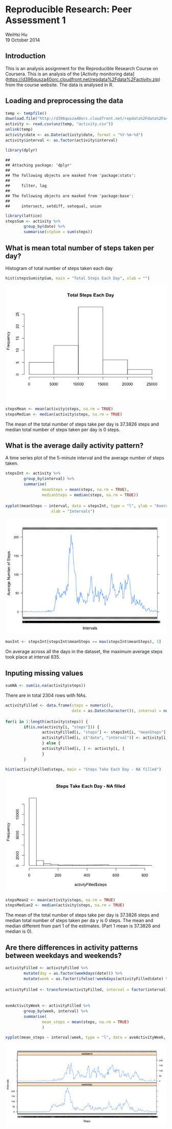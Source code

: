 # Reproducible Research: Peer Assessment 1
WeiHsi Hu  
19 October 2014  
## Introduction

This is an analysis assignment for the Reproducible Research Course on Coursera. This is an analysis of the [Activity monitoring data] (https://d396qusza40orc.cloudfront.net/repdata%2Fdata%2Factivity.zip) from the course website. The data is analysed in R.

## Loading and preprocessing the data


```r
temp <- tempfile()
download.file("http://d396qusza40orc.cloudfront.net/repdata%2Fdata%2Factivity.zip", temp)
activity <- read.csv(unz(temp, "activity.csv"))
unlink(temp)
activity$date <- as.Date(activity$date, format = "%Y-%m-%d")
activity$interval <- as.factor(activity$interval)
```


```r
library(dplyr)
```

```
## 
## Attaching package: 'dplyr'
## 
## The following objects are masked from 'package:stats':
## 
##     filter, lag
## 
## The following objects are masked from 'package:base':
## 
##     intersect, setdiff, setequal, union
```

```r
library(lattice)
stepsSum <- activity %>%
        group_by(date) %>%
        summarise(stpSum = sum(steps))
```

## What is mean total number of steps taken per day?

Histogram of total number of steps taken each day


```r
hist(stepsSum$stpSum, main = "Total Steps Each Day", xlab = "")
```

![plot of chunk histogram](./PA1_template_files/figure-html/histogram.png) 



```r
stepsMean <- mean(activity$steps, na.rm = TRUE)
stepsMedian <- median(activity$steps, na.rm = TRUE)
```

The mean of the total number of steps take per day is 37.3826 steps and median total number of steps taken per day is 0 steps.

## What is the average daily activity pattern?

A time series plot of the 5-minute interval and the average number of steps taken.

```r
stepsInt <- activity %>%
        group_by(interval) %>%
        summarise(
                meanSteps = mean(steps, na.rm = TRUE),
                medianSteps = median(steps, na.rm = TRUE))

xyplot(meanSteps ~ interval, data = stepsInt, type = "l", ylab = "Average Number of Steps", 
                    xlab = "Intervals")
```

![plot of chunk dailyAve](./PA1_template_files/figure-html/dailyAve.png) 


```r
maxInt <- stepsInt[stepsInt$meanSteps == max(stepsInt$meanSteps), 1]
```

On average across all the days in the dataset, the maximum average steps took place at interval 835.

## Inputing missing values


```r
sumNA <- sum(is.na(activity$steps))
```
 
There are in total 2304 rows with NAs.


```r
activityFilled <- data.frame(steps = numeric(), 
                             date = as.Date(character()), interval = numeric())

for(i in 1:length(activity$steps)) {
        if(is.na(activity[i, "steps"])) {
                activityFilled[i, "steps"] <- stepsInt[i, "meanSteps"]
                activityFilled[i, c("date", "interval")] <- activity[i, c("date", "interval")]
                } else {
                activityFilled[i, ] <- activity[i, ]
                }
        }
```


```r
hist(activityFilled$steps, main = "Steps Take Each Day - NA filled")
```

![plot of chunk hist2](./PA1_template_files/figure-html/hist2.png) 


```r
stepsMean2 <- mean(activity$steps, na.rm = TRUE)
stepsMedian2 <- median(activity$steps, na.rm = TRUE)
```

The mean of the total number of steps take per day is 37.3826 steps and median total number of steps taken per da y is 0 steps. The mean and median different from part 1 of the estimates. (Part 1 mean is 37.3826 and median is 0).

## Are there differences in activity patterns between weekdays and weekends?


```r
activityFilled <- activityFilled %>%
        mutate(day = as.factor(weekdays(date))) %>%
        mutate(week = as.factor(ifelse(!weekdays(activityFilled$date) %in% c("Saturday", "Sunday"), "weekday", "weekend")))

activityFilled <- transform(activityFilled, interval = factor(interval))


aveActivityWeek <- activityFilled %>%
        group_by(week, interval) %>%
        summarise(
                mean_steps = mean(steps, na.rm = TRUE)
                )
```


```r
xyplot(mean_steps ~ interval|week, type = "l", data = aveActivityWeek, layout = c(1, 2), xlab = "Steps", ylab = "Intervals")
```

![plot of chunk weekdayweekendplot](./PA1_template_files/figure-html/weekdayweekendplot.png) 



